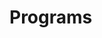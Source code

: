 
# Programs




























































































